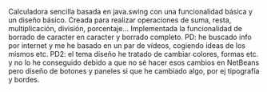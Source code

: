Calculadora sencilla basada en java.swing con una funcionalidad básica y un diseño básico.
Creada para realizar operaciones de suma, resta, multiplicación, división, porcentaje...
Implementada la funcionalidad de borrado de caracter en caracter y borrado completo.
PD: he buscado info por internet y me he basado en un par de vídeos, cogiendo ideas de los mismos etc.
PD2: el tema diseño he tratado de cambiar colores, formas etc. y no lo he conseguido debido a que no sé hacer esos cambios en NetBeans pero diseño de botones y paneles si que he cambiado algo, por ej tipografía y bordes.
